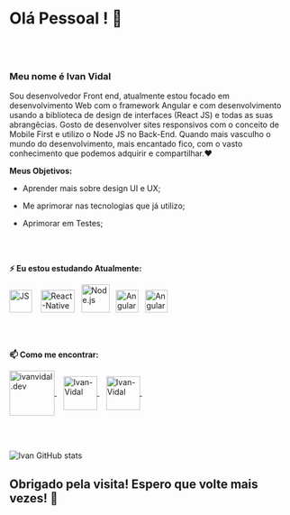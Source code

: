 # Olá Pessoal ! 👋 <br>
<br>
<br>


### Meu nome é Ivan Vidal

Sou desenvolvedor Front end, atualmente estou focado em desenvolvimento Web com o framework Angular e
com desenvolvimento usando a biblioteca de design de interfaces (React JS) e todas as suas abrangêcias.
Gosto de desenvolver sites responsivos com o conceito de Mobile First e utilizo o Node JS no Back-End.
Quando mais vasculho o mundo do desenvolvimento, mais encantado fico, com o vasto conhecimento que podemos adquirir e compartilhar.❤️



**Meus Objetivos:**

* Aprender mais sobre design UI e UX;

* Me aprimorar nas tecnologias que já utilizo;
 
* Aprimorar em Testes; 


<br>
<br>

**⚡ Eu estou estudando Atualmente:** 
<p align="left">
 <img src="https://upload.wikimedia.org/wikipedia/commons/thumb/9/99/Unofficial_JavaScript_logo_2.svg/480px-Unofficial_JavaScript_logo_2.svg.png" alt="JS" width="40" height="40"/> &nbsp;&nbsp;
  <img src="https://user-images.githubusercontent.com/51785898/91357845-424c6600-e7c8-11ea-9457-53c06cf3b6ed.png" alt="React-Native" width="60" height="40" />&nbsp;&nbsp;
 <img src="https://user-images.githubusercontent.com/51785898/91357850-44162980-e7c8-11ea-966c-a7ebaba08ba3.png" alt="Node.js" width="50" height="50"/>&nbsp;&nbsp;
  <img src="https://img.icons8.com/color/48/000000/angularjs.png" alt="Angular" width="40" height="40"/>&nbsp;&nbsp;
  <img src="https://miro.medium.com/max/816/1*mn6bOs7s6Qbao15PMNRyOA.png" alt="Angular" width="40" height="40"/>&nbsp;&nbsp;
 
   </p>
  
<br><br>
   


**📫 Como me encontrar:**
<p align="left">
 <a href="https://www.instagram.com/ivanvidal.dev/" target="blank">
   <img align="center" src="https://img.icons8.com/fluent/2x/instagram-new.png" alt="ivanvidal.dev" height="80" width="80" />
 </a> &nbsp;&nbsp;
 <a href="https://www.linkedin.com/in/ivan-vidal-b7485a138/" target="blank">
   <img align="center" src="https://www.flaticon.com/br/premium-icon/icons/svg/3938/3938044.svg" alt="Ivan-Vidal" height="60" width="60" />
 </a> &nbsp;&nbsp;
 <a href="https://api.whatsapp.com/send?L=pt_BR&phone=5511968344811&text=Tenho%20interesse%20em%20seus%20servi%C3%A7os." target="blank">
  <img align="center" src="https://www.flaticon.com/br/premium-icon/icons/svg/3536/3536445.svg" alt="Ivan-Vidal" height="60" width="60" />
 </a> &nbsp;&nbsp;
</p>
 <br> <br>
 
 ![ Ivan GitHub stats](https://github-readme-stats.vercel.app/api?username=Ivan-Vidal&show_icons=true&theme=radical)

## Obrigado pela visita! Espero que volte mais vezes!  🤗
